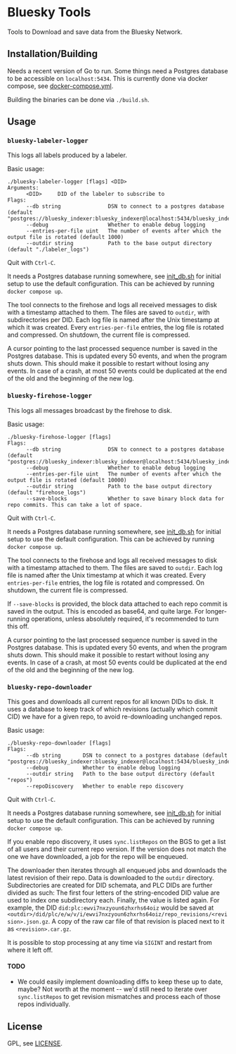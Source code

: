 # Bluesky Tools

Tools to Download and save data from the Bluesky Network.

## Installation/Building

Needs a recent version of Go to run.
Some things need a Postgres database to be accessible on `localhost:5434`.
This is currently done via docker compose, see [docker-compose.yml](docker-compose.yml).

Building the binaries can be done via `./build.sh`.

## Usage

### `bluesky-labeler-logger`

This logs all labels produced by a labeler.

Basic usage:
```
./bluesky-labeler-logger [flags] <DID>
Arguments:
      <DID>		DID of the labeler to subscribe to
Flags:
      --db string               DSN to connect to a postgres database (default "postgres://bluesky_indexer:bluesky_indexer@localhost:5434/bluesky_indexer")
      --debug                   Whether to enable debug logging
      --entries-per-file uint   The number of events after which the output file is rotated (default 1000)
      --outdir string           Path to the base output directory (default "./labeler_logs")
```
Quit with `Ctrl-C`.

It needs a Postgres database running somewhere, see [init_db.sh](init_db.sh) for initial setup to use the default configuration.
This can be achieved by running `docker compose up`.

The tool connects to the firehose and logs all received messages to disk with a timestamp attached to them.
The files are saved to `outdir`, with subdirectories per DID.
Each log file is named after the Unix timestamp at which it was created.
Every `entries-per-file` entries, the log file is rotated and compressed.
On shutdown, the current file is compressed.

A cursor pointing to the last processed sequence number is saved in the Postgres database.
This is updated every 50 events, and when the program shuts down.
This should make it possible to restart without losing any events.
In case of a crash, at most 50 events could be duplicated at the end of the old and the beginning of the new log.

### `bluesky-firehose-logger`

This logs all messages broadcast by the firehose to disk.

Basic usage:
```
./bluesky-firehose-logger [flags]
Flags:
      --db string               DSN to connect to a postgres database (default "postgres://bluesky_indexer:bluesky_indexer@localhost:5434/bluesky_indexer")
      --debug                   Whether to enable debug logging
      --entries-per-file uint   The number of events after which the output file is rotated (default 10000)
      --outdir string           Path to the base output directory (default "firehose_logs")
      --save-blocks             Whether to save binary block data for repo commits. This can take a lot of space.
```
Quit with `Ctrl-C`.

It needs a Postgres database running somewhere, see [init_db.sh](init_db.sh) for initial setup to use the default configuration.
This can be achieved by running `docker compose up`.

The tool connects to the firehose and logs all received messages to disk with a timestamp attached to them.
The files are saved to `outdir`.
Each log file is named after the Unix timestamp at which it was created.
Every `entries-per-file` entries, the log file is rotated and compressed.
On shutdown, the current file is compressed.

If `--save-blocks` is provided, the block data attached to each repo commit is saved in the output.
This is encoded as base64, and quite large.
For longer-running operations, unless absolutely required, it's recommended to turn this off.

A cursor pointing to the last processed sequence number is saved in the Postgres database.
This is updated every 50 events, and when the program shuts down.
This should make it possible to restart without losing any events.
In case of a crash, at most 50 events could be duplicated at the end of the old and the beginning of the new log.

### `bluesky-repo-downloader`

This goes and downloads all current repos for all known DIDs to disk.
It uses a database to keep track of which revisions (actually which commit CID) we have for a given repo, to avoid re-downloading unchanged repos.

Basic usage:
```
./bluesky-repo-downloader [flags]
Flags:
      --db string       DSN to connect to a postgres database (default "postgres://bluesky_indexer:bluesky_indexer@localhost:5434/bluesky_indexer")
      --debug           Whether to enable debug logging
      --outdir string   Path to the base output directory (default "repos")
      --repoDiscovery   Whether to enable repo discovery
```
Quit with `Ctrl-C`.

It needs a Postgres database running somewhere, see [init_db.sh](init_db.sh) for initial setup to use the default configuration.
This can be achieved by running `docker compose up`.

If you enable repo discovery, it uses `sync.listRepos` on the BGS to get a list of all users and their current repo version.
If the version does not match the one we have downloaded, a job for the repo will be enqueued.

The downloader then iterates through all enqueued jobs and downloads the latest revision of their repo.
Data is downloaded to the `outdir` directory.
Subdirectories are created for DID schemata, and PLC DIDs are further divided as such:
The first four letters of the string-encoded DID value are used to index one subdirectory each.
Finally, the value is listed again.
For example, the DID `did:plc:ewvi7nxzyoun6zhxrhs64oiz` would be saved at
`<outdir>/did/plc/e/w/v/i/ewvi7nxzyoun6zhxrhs64oiz/repo_revisions/<revision>.json.gz`.
A copy of the raw car file of that revision is placed next to it as `<revision>.car.gz`.

It is possible to stop processing at any time via `SIGINT` and restart from where it left off.

#### TODO

- We could easily implement downloading diffs to keep these up to date, maybe?
    Not worth at the moment -- we'd still need to iterate over `sync.listRepos` to get revision mismatches and process each of those repos individually.

## License

GPL, see [LICENSE](LICENSE).
